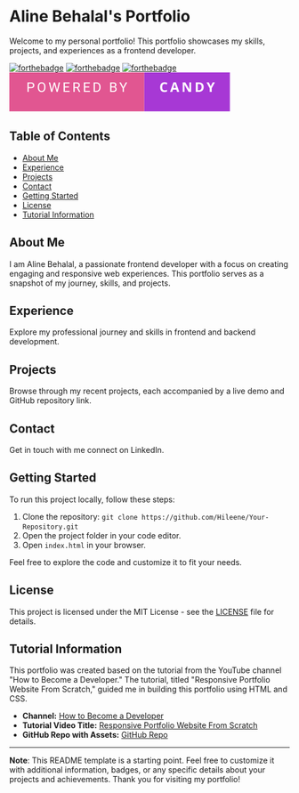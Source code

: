 # Aline Behalal's Portfolio

Welcome to my personal portfolio! This portfolio showcases my skills, projects, and experiences as a frontend developer.

[![forthebadge](https://forthebadge.com/images/badges/uses-html.svg)](https://forthebadge.com) [![forthebadge](https://forthebadge.com/images/badges/uses-css.svg)](https://forthebadge.com) [![forthebadge](https://forthebadge.com/images/badges/uses-js.svg)](https://forthebadge.com) <img src="/assets/powered-by-candy.svg" alt="Candy badge">

## Table of Contents

- [About Me](#about-me)
- [Experience](#experience)
- [Projects](#projects)
- [Contact](#contact)
- [Getting Started](#getting-started)
- [License](#license)
- [Tutorial Information](#tutorial-information)

## About Me

I am Aline Behalal, a passionate frontend developer with a focus on creating engaging and responsive web experiences. This portfolio serves as a snapshot of my journey, skills, and projects.

## Experience

Explore my professional journey and skills in frontend and backend development.

## Projects

Browse through my recent projects, each accompanied by a live demo and GitHub repository link.

## Contact

Get in touch with me connect on LinkedIn.

## Getting Started

To run this project locally, follow these steps:

1. Clone the repository: `git clone https://github.com/Hileene/Your-Repository.git`
2. Open the project folder in your code editor.
3. Open `index.html` in your browser.

Feel free to explore the code and customize it to fit your needs.

## License

This project is licensed under the MIT License - see the [LICENSE](LICENSE) file for details.

## Tutorial Information

This portfolio was created based on the tutorial from the YouTube channel "How to Become a Developer." The tutorial, titled "Responsive Portfolio Website From Scratch," guided me in building this portfolio using HTML and CSS.

- **Channel:** [How to Become a Developer](https://www.youtube.com/@howtobecomeadeveloper)
- **Tutorial Video Title:** [Responsive Portfolio Website From Scratch](https://www.youtube.com/watch?v=ldwlOzRvYOU&list=PLgaK-fqraGPILHrmLF1LE3WlBAd-qnfVr&index=40)
- **GitHub Repo with Assets:** [GitHub Repo](https://github.com/Ade-mir/html-css-js-portfolio-tutorial-2)

---

**Note**: This README template is a starting point. Feel free to customize it with additional information, badges, or any specific details about your projects and achievements. Thank you for visiting my portfolio!
